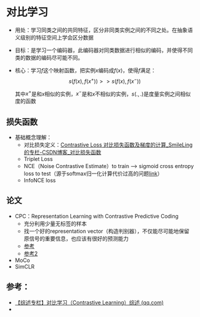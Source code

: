 # 对比学习

- 用处：学习同类之间的共同特征，区分非同类实例之间的不同之处。在抽象语义级别的特征空间上学会区分数据

- 目标：是学习一个编码器，此编码器对同类数据进行相似的编码，并使得不同类的数据的编码尽可能不同。

- 核心：学习$f$这个映射函数，把实例$x$编码成$f(x)$，使得$f$满足：$$ s(f(x),f(x^+)) >> s(f(x),f(x^-))$$

  其中$x^+$是和$x$相似的实例，$x^-$是和$x$不相似的实例，$s(.,.)$是度量实例之间相似度的函数

## 损失函数

- 基础概念理解：
  - 对比损失定义：[Contrastive Loss 对比损失函数及梯度的计算_SmileLing的专栏-CSDN博客_对比损失函数](https://blog.csdn.net/forever__1234/article/details/81222092)
  - Triplet Loss
  - NCE（Noise Contrastive Estimate）to train --> sigmoid cross entropy loss to test（源于softmax归一化计算代价过高的问题[link](https://ruder.io/word-embeddings-softmax)）
  - InfoNCE loss

## 论文

- CPC：Representation Learning with Contrastive Predictive Coding
  - 充分利用少量无标签的样本
  - 找一个好的representation vector（构造判别器），不仅能尽可能地保留原信号的重要信息，也应该有很好的预测能力
  - [参考](https://zhuanlan.zhihu.com/p/129076690)
  - [参考2](https://zhuanlan.zhihu.com/p/177883526)
- MoCo
- SimCLR



## 参考：

- [【综述专栏】对比学习（Contrastive Learning）综述 (qq.com)](https://mp.weixin.qq.com/s/CrEd02pXsc23FAeET0RaWQ)
- 